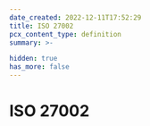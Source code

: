 ```yaml
---
date_created: 2022-12-11T17:52:29
title: ISO 27002
pcx_content_type: definition
summary: >-

hidden: true
has_more: false
---
```


# ISO 27002

